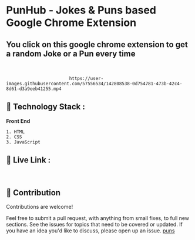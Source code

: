 # PunHub - Jokes & Puns based Google Chrome Extension

## You click on this google chrome extension to get a random Joke or a  Pun every time  
</br>
   
   
   
                            https://user-images.githubusercontent.com/57556534/142808538-0d754781-473b-42c4-8d61-d3a9eeb41255.mp4
                                                    
   
## 🔨 Technology Stack :
 **Front End**

    1. HTML
    2. CSS
    3. JavaScript

## 🚩   Live Link : 
</br>

## 🤝 Contribution
Contributions are welcome!

Feel free to submit a pull request, with anything from small fixes, to full new sections.
See the issues for topics that need to be covered or updated. If you have an idea you'd like to discuss, please open up an issue.
[puns](https://user-images.githubusercontent.com/57556534/142757611-a0ad04d1-5143-4920-beee-da3228ad3a26.png)
